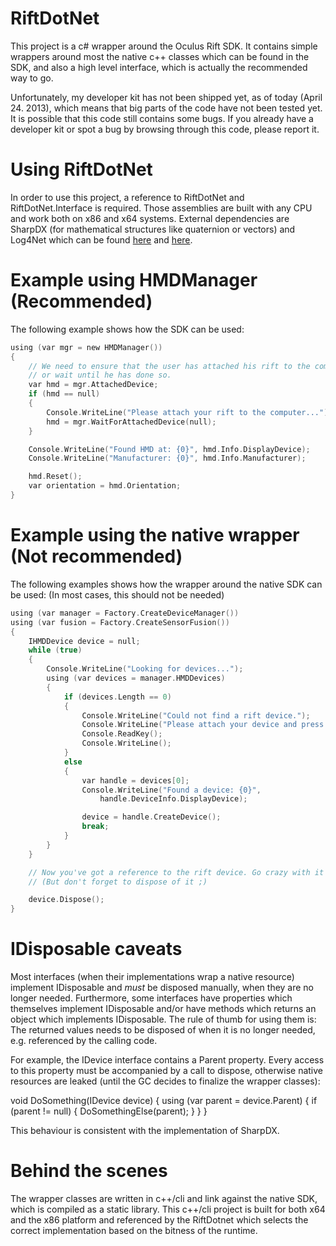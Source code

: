 RiftDotNet
==========

This project is a c# wrapper around the Oculus Rift SDK. It contains simple wrappers around most the native c++ classes which
can be found in the SDK, and also a high level interface, which is actually the recommended way to go.

Unfortunately, my developer kit has not been shipped yet, as of today (April 24. 2013), which means that big parts of the code have not
been tested yet. It is possible that this code still contains some bugs. If you already have a developer kit or spot a bug 
by browsing through this code, please report it.

Using RiftDotNet
================

In order to use this project, a reference to RiftDotNet and RiftDotNet.Interface is required. Those assemblies are built with
any CPU and work both on x86 and x64 systems. External dependencies are SharpDX (for mathematical structures like quaternion or vectors) and Log4Net
which can be found [here](http://sharpdx.org/download/) and [here](http://logging.apache.org/log4net/download_log4net.cgi).

Example using HMDManager (Recommended)
======================================

The following example shows how the SDK can be used:

```c
using (var mgr = new HMDManager())
{
	// We need to ensure that the user has attached his rift to the computer
	// or wait until he has done so.
	var hmd = mgr.AttachedDevice;
	if (hmd == null)
	{
		Console.WriteLine("Please attach your rift to the computer...");
		hmd = mgr.WaitForAttachedDevice(null);
	}

	Console.WriteLine("Found HMD at: {0}", hmd.Info.DisplayDevice);
	Console.WriteLine("Manufacturer: {0}", hmd.Info.Manufacturer);

	hmd.Reset();
	var orientation = hmd.Orientation;
}
```

Example using the native wrapper (Not recommended)
==================================================

The following examples shows how the wrapper around the native SDK can be used:
(In most cases, this should not be needed)

```c
using (var manager = Factory.CreateDeviceManager())
using (var fusion = Factory.CreateSensorFusion())
{
	IHMDDevice device = null;
	while (true)
	{
		Console.WriteLine("Looking for devices...");
		using (var devices = manager.HMDDevices)
		{
			if (devices.Length == 0)
			{
				Console.WriteLine("Could not find a rift device.");
				Console.WriteLine("Please attach your device and press any key to continue");
				Console.ReadKey();
				Console.WriteLine();
			}
			else
			{
				var handle = devices[0];
				Console.WriteLine("Found a device: {0}",
					handle.DeviceInfo.DisplayDevice);

				device = handle.CreateDevice();
				break;
			}
		}
	}

	// Now you've got a reference to the rift device. Go crazy with it ;)
	// (But don't forget to dispose of it ;)

	device.Dispose();
}
```

IDisposable caveats
===================

Most interfaces (when their implementations wrap a native resource) implement IDisposable and *must* be disposed manually, when
they are no longer needed.
Furthermore, some interfaces have properties which themselves implement IDisposable and/or have methods which returns an object
which implements IDisposable. The rule of thumb for using them is: The returned values needs to be disposed of when it is no
longer needed, e.g. referenced by the calling code.

For example, the IDevice interface contains a Parent property. Every access to this property must be accompanied by a call to dispose, otherwise
native resources are leaked (until the GC decides to finalize the wrapper classes):

void DoSomething(IDevice device)
{
	using (var parent = device.Parent)
	{
		if (parent != null)
		{
			DoSomethingElse(parent);
		}
	}
}

This behaviour is consistent with the implementation of SharpDX.

Behind the scenes
=================

The wrapper classes are written in c++/cli and link against the native SDK,
which is compiled as a static library. This c++/cli project is built for both x64 and the x86 platform
and referenced by the RiftDotnet which selects the correct implementation based on the bitness of the
runtime.
